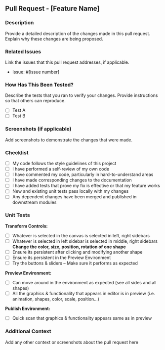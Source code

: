 ## Pull Request - [Feature Name]

### Description
Provide a detailed description of the changes made in this pull request. Explain why these changes are being proposed.

### Related Issues
Link the issues that this pull request addresses, if applicable.
- Issue: #[issue number]

### How Has This Been Tested?
Describe the tests that you ran to verify your changes. Provide instructions so that others can reproduce. 

- [ ] Test A
- [ ] Test B

### Screenshots (if applicable)
Add screenshots to demonstrate the changes that were made.

### Checklist
- [ ] My code follows the style guidelines of this project
- [ ] I have performed a self-review of my own code
- [ ] I have commented my code, particularly in hard-to-understand areas
- [ ] I have made corresponding changes to the documentation
- [ ] I have added tests that prove my fix is effective or that my feature works
- [ ] New and existing unit tests pass locally with my changes
- [ ] Any dependent changes have been merged and published in downstream modules

### Unit Tests
**Transform Controls:**
- [ ] Whatever is selected in the canvas is selected in left, right sidebars 
- [ ] Whatever is selected in left sidebar is selected in middle, right sidebars
**Change the color, size, position, rotation of one shape**
- [ ] Ensure its persistent after clicking and modifying another shape
- [ ] Ensure its persistent in the Preview Environment
- [ ] Try the buttons & sliders – Make sure it performs as expected

**Preview Environment:**
- [ ] Can move around in the environment as expected (see all sides and all shapes)
- [ ] All the graphics & functionality that appears in editor is in preview (i.e. animation, shapes, color, scale, position…)

**Publish Environment:**
- [ ] Quick scan that graphics & functionality appears same as in preview

### Additional Context
Add any other context or screenshots about the pull request here